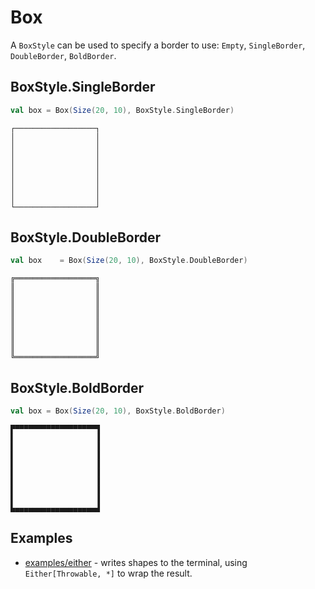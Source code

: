 # Box

A `BoxStyle` can be used to specify a border to use: `Empty`, `SingleBorder`, `DoubleBorder`, `BoldBorder`.

## BoxStyle.SingleBorder

```scala
val box = Box(Size(20, 10), BoxStyle.SingleBorder)
```

```text
┌──────────────────┐
│                  │
│                  │
│                  │
│                  │
│                  │
│                  │
│                  │
│                  │
└──────────────────┘
```

## BoxStyle.DoubleBorder

```scala
val box    = Box(Size(20, 10), BoxStyle.DoubleBorder)
```

```text
╔══════════════════╗
║                  ║
║                  ║
║                  ║
║                  ║
║                  ║
║                  ║
║                  ║
║                  ║
╚══════════════════╝
```

## BoxStyle.BoldBorder

```scala
val box = Box(Size(20, 10), BoxStyle.BoldBorder)
```

```text
▛▀▀▀▀▀▀▀▀▀▀▀▀▀▀▀▀▀▀▜
▌                  ▐
▌                  ▐
▌                  ▐
▌                  ▐
▌                  ▐
▌                  ▐
▌                  ▐
▌                  ▐
▙▄▄▄▄▄▄▄▄▄▄▄▄▄▄▄▄▄▄▟
```


## Examples

- [examples/either](../examples/either) - writes shapes to the terminal, using `Either[Throwable, *]` to wrap the result.
